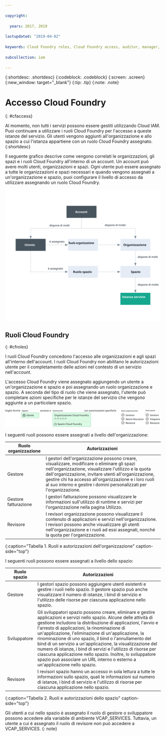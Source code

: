 ```yaml
---

copyright:

  years: 2017, 2019

lastupdated: "2019-04-02"

keywords: Cloud Foundry roles, Cloud Foundry access, auditor, manager, developer, billing manager

subcollection: iam

---
```


{:shortdesc: .shortdesc}
{:codeblock: .codeblock}
{:screen: .screen}
{:new_window: target="_blank"}
{:tip: .tip}
{:note: .note}

# Accesso Cloud Foundry
{: #cfaccess}

Al momento, non tutti i servizi possono essere gestiti utilizzando Cloud IAM. Puoi continuare a utilizzare i ruoli Cloud Foundry per l'accesso a queste istanze del servizio. Gli utenti vengono aggiunti all'organizzazione e allo spazio a cui l'istanza appartiene con un ruolo Cloud Foundry assegnato.
{:shortdesc}

Il seguente grafico descrive come vengono correlati le organizzazioni, gli spazi e i ruoli Cloud Foundry all'interno di un account. Un account può avere molti utenti, organizzazioni e spazi. Ogni utente può essere assegnato a tutte le organizzazioni e spazi necessari e quando vengono assegnati a un'organizzazione e spazio, puoi configurare il livello di accesso da utilizzare assegnando un ruolo Cloud Foundry.

![Accesso a un account utilizzando le organizzazioni, gli spazi e i ruoli Cloud Foundry](images/cf-diagram.svg "Come funziona l'accesso a un account utilizzando le organizzazioni, gli spazi e i ruoli Cloud Foundry")

## Ruoli Cloud Foundry
{: #cfroles}

I ruoli Cloud Foundry concedono l'accesso alle organizzazioni e agli spazi all'interno dell'account. I ruoli Cloud Foundry non abilitano le autorizzazioni utente per il completamento delle azioni nel contesto di un servizio nell'account.

L'accesso Cloud Foundry viene assegnato aggiungendo un utente a un'organizzazione e spazio e poi assegnando un ruolo organizzazione e spazio. A seconda del tipo di ruolo che viene assegnato, l'utente può completare azioni specifiche per le istanze del servizio che vengono aggiunte a un particolare spazio.

![Accesso Cloud Foundry](images/CF.svg "Assegnazione di un accesso utente a un'organizzazione e spazio Cloud Foundry")

I seguenti ruoli possono essere assegnati a livello dell'organizzazione:

| Ruolo organizzazione | Autorizzazioni |
|-------------------|-------------|
|Gestore | I gestori dell'organizzazione possono creare, visualizzare, modificare o eliminare gli spazi nell'organizzazione, visualizzare l'utilizzo e la quota dell'organizzazione, invitare utenti all'organizzazione, gestire chi ha accesso all'organizzazione e i loro ruoli al suo interno e gestire i domini personalizzati per l'organizzazione. |
|Gestore fatturazione | I gestori fatturazione possono visualizzare le informazioni sull'utilizzo di runtime e servizi per l'organizzazione nella pagina Utilizzo.  |
|Revisore | I revisori organizzazione possono visualizzare il contenuto di applicazioni e servizi nell'organizzazione. I revisori possono anche visualizzare gli utenti nell'organizzazione e i ruoli ad essi assegnati, nonché la quota per l'organizzazione. |
{:caption="Tabella 1. Ruoli e autorizzazioni dell'organizzazione" caption-side="top"}

I seguenti ruoli possono essere assegnati a livello dello spazio:

| Ruolo spazio | Autorizzazioni |
|------------|-------------|
|Gestore | I gestori spazio possono aggiungere utenti esistenti e gestire i ruoli nello spazio. Il gestore spazio può anche visualizzare il numero di istanze, i bind di servizio e l'utilizzo delle risorse per ciascuna applicazione nello spazio. |
|Sviluppatore | Gli sviluppatori spazio possono creare, eliminare e gestire applicazioni e servizi nello spazio. Alcune delle attività di gestione includono la distribuzione di applicazioni, l'avvio e l'arresto di applicazioni, la rinominazione di un'applicazione, l'eliminazione di un'applicazione, la rinominazione di uno spazio, il bind o l'annullamento del bind di un servizio a un'applicazione, la visualizzazione del numero di istanze, i bind di servizi e l'utilizzo di risorse per ciascuna applicazione nello spazio. Inoltre, lo sviluppatore spazio può associare un URL interno o esterno a un'applicazione nello spazio.   |
|Revisore | I revisori spazio hanno un accesso in sola lettura a tutte le informazioni sullo spazio, quali le informazioni sul numero di istanze, i bind di servizio e l'utilizzo di risorse per ciascuna applicazione nello spazio. |
{:caption="Tabella 2. Ruoli e autorizzazioni dello spazio" caption-side="top"}

Gli utenti a cui nello spazio è assegnato il ruolo di gestore o sviluppatore possono accedere alla variabile di ambiente VCAP_SERVICES. Tuttavia, un utente a cui è assegnato il ruolo di revisore non può accedere a VCAP_SERVICES.
{: note}

